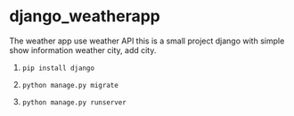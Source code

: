 # django_weatherapp
The weather app use weather API this is a small project django with simple show information weather city, add city.

1. ```pip install django```

2. ```python manage.py migrate```

3. ```python manage.py runserver```

